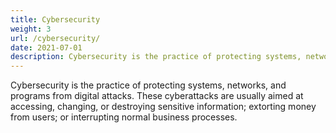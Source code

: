 ```yaml
---
title: Cybersecurity
weight: 3
url: /cybersecurity/
date: 2021-07-01
description: Cybersecurity is the practice of protecting systems, networks, and programs from digital attacks.
---
```


Cybersecurity is the practice of protecting systems, networks, and programs from digital attacks. These cyberattacks are usually aimed at accessing, changing, or destroying sensitive information; extorting money from users; or interrupting normal business processes.
